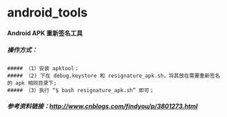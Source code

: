 # android_tools

#### Android APK 重新签名工具

##### 操作方式：
	##### （1）安装 apktool；
	##### （2) 下在 debug.keystore 和 resignature_apk.sh，将其放在需要重新签名的 apk 相同目录下;
	##### （3）执行 “$ bash resignature_apk.sh” 即可；


##### 参考资料链接：http://www.cnblogs.com/findyou/p/3801273.html

